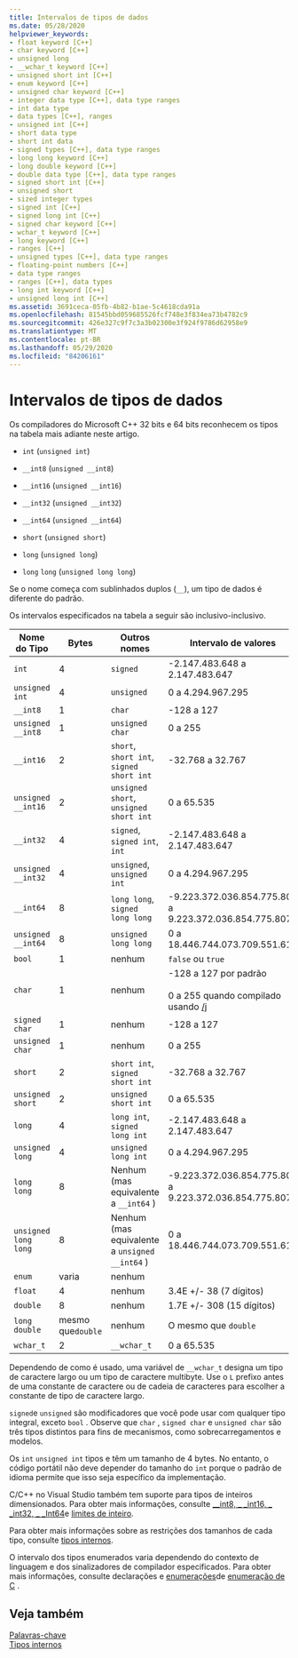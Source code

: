 ```yaml
---
title: Intervalos de tipos de dados
ms.date: 05/28/2020
helpviewer_keywords:
- float keyword [C++]
- char keyword [C++]
- unsigned long
- __wchar_t keyword [C++]
- unsigned short int [C++]
- enum keyword [C++]
- unsigned char keyword [C++]
- integer data type [C++], data type ranges
- int data type
- data types [C++], ranges
- unsigned int [C++]
- short data type
- short int data
- signed types [C++], data type ranges
- long long keyword [C++]
- long double keyword [C++]
- double data type [C++], data type ranges
- signed short int [C++]
- unsigned short
- sized integer types
- signed int [C++]
- signed long int [C++]
- signed char keyword [C++]
- wchar_t keyword [C++]
- long keyword [C++]
- ranges [C++]
- unsigned types [C++], data type ranges
- floating-point numbers [C++]
- data type ranges
- ranges [C++], data types
- long int keyword [C++]
- unsigned long int [C++]
ms.assetid: 3691ceca-05fb-4b82-b1ae-5c4618cda91a
ms.openlocfilehash: 81545bbd059685526fcf748e3f834ea73b4782c9
ms.sourcegitcommit: 426e327c9f7c3a3b02300e3f924f9786d62958e9
ms.translationtype: MT
ms.contentlocale: pt-BR
ms.lasthandoff: 05/29/2020
ms.locfileid: "84206161"
---
```

# <a name="data-type-ranges"></a>Intervalos de tipos de dados

Os compiladores do Microsoft C++ 32 bits e 64 bits reconhecem os tipos na tabela mais adiante neste artigo.

- `int` (`unsigned int`)

- `__int8` (`unsigned __int8`)

- `__int16` (`unsigned __int16`)

- `__int32` (`unsigned __int32`)

- `__int64` (`unsigned __int64`)

- `short` (`unsigned short`)

- `long` (`unsigned long`)

- `long` `long` (`unsigned long long`)

Se o nome começa com sublinhados duplos (`__`), um tipo de dados é diferente do padrão.

Os intervalos especificados na tabela a seguir são inclusivo-inclusivo.

|Nome do Tipo|Bytes|Outros nomes|Intervalo de valores|
|---------------|-----------|-----------------|---------------------|
|`int`|4|`signed`|-2.147.483.648 a 2.147.483.647|
|`unsigned int`|4|`unsigned`|0 a 4.294.967.295|
|`__int8`|1|`char`|-128 a 127|
|`unsigned __int8`|1|`unsigned char`|0 a 255|
|`__int16`|2|`short`, `short int`, `signed short int`|-32.768 a 32.767|
|`unsigned __int16`|2|`unsigned short`, `unsigned short int`|0 a 65.535|
|`__int32`|4|`signed`, `signed int`, `int`|-2.147.483.648 a 2.147.483.647|
|`unsigned __int32`|4|`unsigned`, `unsigned int`|0 a 4.294.967.295|
|`__int64`|8|`long long`, `signed long long`|-9.223.372.036.854.775.808 a 9.223.372.036.854.775.807|
|`unsigned __int64`|8|`unsigned long long`|0 a 18.446.744.073.709.551.615|
|`bool`|1|nenhum|`false` ou `true`|
|`char`|1|nenhum|-128 a 127 por padrão<br /><br /> 0 a 255 quando compilado usando [/j](../build/reference/j-default-char-type-is-unsigned.md)|
|`signed char`|1|nenhum|-128 a 127|
|`unsigned char`|1|nenhum|0 a 255|
|`short`|2|`short int`, `signed short int`|-32.768 a 32.767|
|`unsigned short`|2|`unsigned short int`|0 a 65.535|
|`long`|4|`long int`, `signed long int`|-2.147.483.648 a 2.147.483.647|
|`unsigned long`|4|`unsigned long int`|0 a 4.294.967.295|
|`long long`|8|Nenhum (mas equivalente a `__int64` )|-9.223.372.036.854.775.808 a 9.223.372.036.854.775.807|
|`unsigned long long`|8|Nenhum (mas equivalente a `unsigned __int64` )|0 a 18.446.744.073.709.551.615|
|`enum`|varia|nenhum| |
|`float`|4|nenhum|3.4E +/- 38 (7 dígitos)|
|`double`|8|nenhum|1.7E +/- 308 (15 dígitos)|
|`long double`|mesmo que`double`|nenhum|O mesmo que `double`|
|`wchar_t`|2|`__wchar_t`|0 a 65.535|

Dependendo de como é usado, uma variável de `__wchar_t` designa um tipo de caractere largo ou um tipo de caractere multibyte. Use o `L` prefixo antes de uma constante de caractere ou de cadeia de caracteres para escolher a constante de tipo de caractere largo.

`signed`e `unsigned` são modificadores que você pode usar com qualquer tipo integral, exceto `bool` . Observe que `char` , `signed char` e `unsigned char` são três tipos distintos para fins de mecanismos, como sobrecarregamentos e modelos.

Os `int` `unsigned int` tipos e têm um tamanho de 4 bytes. No entanto, o código portátil não deve depender do tamanho do `int` porque o padrão de idioma permite que isso seja específico da implementação.

C/C++ no Visual Studio também tem suporte para tipos de inteiros dimensionados. Para obter mais informações, consulte [__int8, \_ _int16, \_ _int32, \_ _Int64](../cpp/int8-int16-int32-int64.md)e [limites de inteiro](../cpp/integer-limits.md).

Para obter mais informações sobre as restrições dos tamanhos de cada tipo, consulte [tipos internos](../cpp/fundamental-types-cpp.md).

O intervalo dos tipos enumerados varia dependendo do contexto de linguagem e dos sinalizadores de compilador especificados. Para obter mais informações, consulte declarações e [enumerações](../cpp/enumerations-cpp.md)de [enumeração de C](../c-language/c-enumeration-declarations.md) .

## <a name="see-also"></a>Veja também

[Palavras-chave](../cpp/keywords-cpp.md)<br/>
[Tipos internos](../cpp/fundamental-types-cpp.md)

